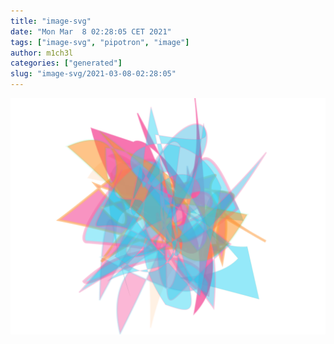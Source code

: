 ```yaml
---
title: "image-svg"
date: "Mon Mar  8 02:28:05 CET 2021"
tags: ["image-svg", "pipotron", "image"]
author: m1ch3l
categories: ["generated"]
slug: "image-svg/2021-03-08-02:28:05"
---
```


![](image.svg)
